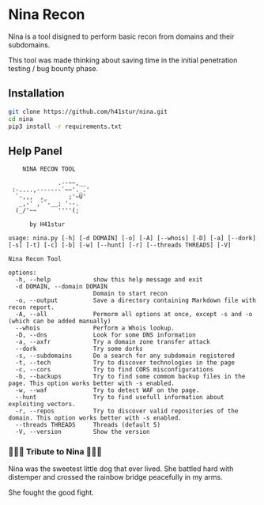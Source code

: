 # Nina Recon

Nina is a tool disigned to perform basic recon from domains and their subdomains.

This tool was made thinking about saving time in the initial penetration testing / bug bounty phase.

## Installation

```bash
git clone https://github.com/h41stur/nina.git
cd nina
pip3 install -r requirements.txt
```

## Help Panel

```
    NINA RECON TOOL

              .--~~,__
 :-....,-------`~~'._.'
  `-,,,  ,_      ;'~U'
   _,-' ,'`-__; '--.
  (_/'~~      ''''(;

      by H41stur

usage: nina.py [-h] [-d DOMAIN] [-o] [-A] [--whois] [-D] [-a] [--dork] [-s] [-t] [-c] [-b] [-w] [--hunt] [-r] [--threads THREADS] [-V]

Nina Recon Tool

options:
  -h, --help            show this help message and exit
  -d DOMAIN, --domain DOMAIN
                        Domain to start recon
  -o, --output          Save a directory containing Markdown file with recon report.
  -A, --all             Permorm all options at once, except -s and -o (which can be added manually)
  --whois               Perform a Whois lookup.
  -D, --dns             Look for some DNS information
  -a, --axfr            Try a domain zone transfer attack
  --dork                Try some dorks
  -s, --subdomains      Do a search for any subdomain registered
  -t, --tech            Try to discover technologies in the page
  -c, --cors            Try to find CORS misconfigurations
  -b, --backups         Try to find some commom backup files in the page. This option works better with -s enabled.
  -w, --waf             Try to detect WAF on the page.
  --hunt                Try to find usefull information about exploiting vectors.
  -r, --repos           Try to discover valid repositories of the domain. This option works better with -s enabled.
  --threads THREADS     Threads (default 5)
  -V, --version         Show the version

  ```

  ### 💐💐💐 Tribute to Nina 💐💐💐

  Nina was the sweetest little dog that ever lived. She battled hard with distemper and crossed the rainbow bridge peacefully in my arms.

  She fought the good fight.
